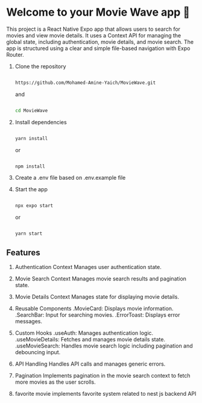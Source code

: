 # Welcome to your Movie Wave app 👋

This project is a React Native Expo app that allows users to search for movies and view movie details. It uses a Context API for managing the global state, including authentication, movie details, and movie search. The app is structured using a clear and simple file-based navigation with Expo Router.

1. Clone the repository
   ```bash
   
   https://github.com/Mohamed-Amine-Yaich/MovieWave.git
   
   ```
   and
   
   ```bash
   
   cd MovieWave
   
   ```
   

2. Install dependencies

   ```bash
   
   yarn install
   
    ```
   or
   
   ```bash
   
   npm install
   
   ```
3. Create a .env file based on .env.example file
 
4. Start the app

   ```bash
   
   npx expo start
   
    ```
   or
   
   ```bash
   
   yarn start
   
   ```
   
## Features

1. Authentication Context
   Manages user authentication state.

2. Movie Search Context
   Manages movie search results and pagination state.

3. Movie Details Context
   Manages state for displaying movie details.

4. Reusable Components
 .MovieCard: Displays movie information.
 .SearchBar: Input for searching movies.
 .ErrorToast: Displays error messages.

5. Custom Hooks
 .useAuth: Manages authentication logic.
 .useMovieDetails: Fetches and manages movie details state.
 .useMovieSearch: Handles movie search logic including pagination and debouncing input.

6. API Handling
   Handles API calls and manages generic errors.

7. Pagination
Implements pagination in the movie search context to fetch more movies as the user scrolls.

8. favorite movie 
implements favorite system related to nest js backend API 

